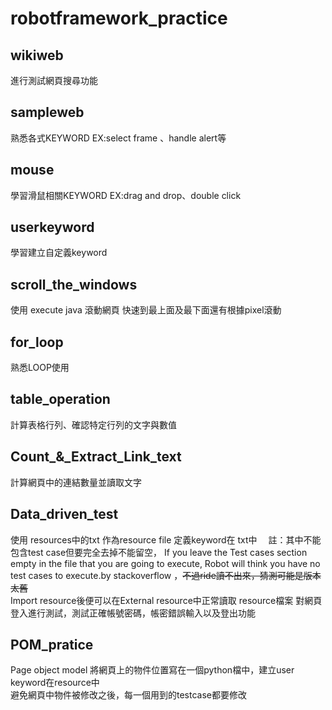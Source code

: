 # robotframework_practice
## wikiweb 
進行測試網頁搜尋功能
## sampleweb
熟悉各式KEYWORD
EX:select frame 、handle alert等
## mouse
學習滑鼠相關KEYWORD
EX:drag and drop、double click
## userkeyword
學習建立自定義keyword
## scroll_the_windows
使用 execute java 滾動網頁
快速到最上面及最下面還有根據pixel滾動
## for_loop
熟悉LOOP使用
## table_operation
計算表格行列、確認特定行列的文字與數值
## Count_&_Extract_Link_text
計算網頁中的連結數量並讀取文字
## Data_driven_test
使用 resources中的txt 作為resource file
定義keyword在 txt中　
註：其中不能包含test case但要完全去掉不能留空，
If you leave the Test cases section empty in the file that you are going to execute, Robot will think you have no test cases to execute.by stackoverflow
，~~不過ride讀不出來，猜測可能是版本太舊~~ <br>
Import resource後便可以在External resource中正常讀取 resource檔案
對網頁登入進行測試，測試正確帳號密碼，帳密錯誤輸入以及登出功能
## POM_pratice
Page object model 將網頁上的物件位置寫在一個python檔中，建立user keyword在resource中<br>
避免網頁中物件被修改之後，每一個用到的testcase都要修改
